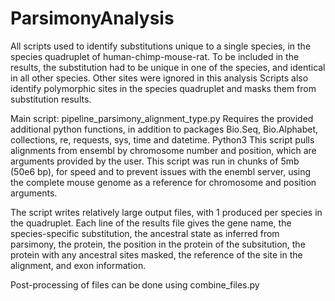 # ParsimonyAnalysis
All scripts used to identify substitutions unique to a single species, in the species quadruplet of human-chimp-mouse-rat. 
To be included in the results, the substitution had to be unique in one of the species, and identical in all other species. Other sites were ignored in this analysis
Scripts also identify polymorphic sites in the species quadruplet and masks them from substitution results.

Main script: pipeline_parsimony_alignment_type.py
Requires the provided additional python functions, in addition to packages Bio.Seq, Bio.Alphabet, collections, re, requests, sys, time and datetime. 
Python3
This script pulls alignments from ensembl by chromosome number and position, which are arguments provided by the user. 
This script was run in chunks of 5mb (50e6 bp), for speed and to  prevent issues with the enembl server, using the complete mouse genome as a reference for chromosome and position arguments. 

The script writes relatively large output files, with 1 produced per species in the quadruplet.
Each line of the results file gives the gene name, the species-specific substitution, the ancestral state as inferred from parsimony, the protein, the position in the protein of the subsitution, the protein with any ancestral sites masked, the reference of the site in the alignment, and exon information.


Post-processing of files can be done using combine_files.py
